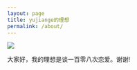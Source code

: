 ```yaml
---
layout: page
title: yujiange的理想
permalink: /about/
---
```


<image src="/images/zsq.jpg">
<p>大家好，我的理想是谈一百零八次恋爱。谢谢!</p>
